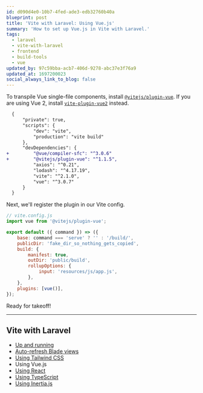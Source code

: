 ```yaml
---
id: d090d4e0-10b7-4fed-ade3-edb32760b40a
blueprint: post
title: 'Vite with Laravel: Using Vue.js'
summary: 'How to set up Vue.js in Vite with Laravel.'
tags:
  - laravel
  - vite-with-laravel
  - frontend
  - build-tools
  - vue
updated_by: 97c59bba-acb7-406d-9278-abc37e3f76a9
updated_at: 1697200023
social_always_link_to_blog: false
---
```

To transpile Vue single-file components, install [`@vitejs/plugin-vue`](https://github.com/vitejs/vite/tree/ea814d7726fa95b7da175aae34903724fbd9c1ee/packages/plugin-vue). If you are using Vue 2, install [`vite-plugin-vue2`](https://github.com/underfin/vite-plugin-vue2) instead.

```diff
  {
      "private": true,
      "scripts": {
          "dev": "vite",
          "production": "vite build"
      },
      "devDependencies": {
+         "@vue/compiler-sfc": "^3.0.6"
+         "@vitejs/plugin-vue": "^1.1.5",
          "axios": "^0.21",
          "lodash": "^4.17.19",
          "vite": "^2.1.0",
          "vue": "^3.0.7"
      }
  }
```

Next, we'll register the plugin in our Vite config.

```js {hl_lines=["2", "14"]}
// vite.config.js
import vue from '@vitejs/plugin-vue';

export default ({ command }) => ({
    base: command === 'serve' ? '' : '/build/',
    publicDir: 'fake_dir_so_nothing_gets_copied',
    build: {
        manifest: true,
        outDir: 'public/build',
        rollupOptions: {
            input: 'resources/js/app.js',
        },
    },
    plugins: [vue()],
});
```

Ready for takeoff!

---

## Vite with Laravel

- [Up and running](/vite-with-laravel)
- [Auto-refresh Blade views](/vite-with-laravel-blade)
- [Using Tailwind CSS](/vite-with-laravel-tailwind)
- Using Vue.js
- [Using React](/vite-with-laravel-react)
- [Using TypeScript](/vite-with-laravel-typescript)
- [Using Inertia.js](/vite-with-laravel-inertia)